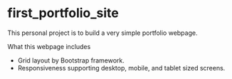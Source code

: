 # first_portfolio_site

This personal project is to build a very simple portfolio webpage.

What this webpage includes
- Grid layout by Bootstrap framework.
- Responsiveness supporting desktop, mobile, and tablet sized screens.
